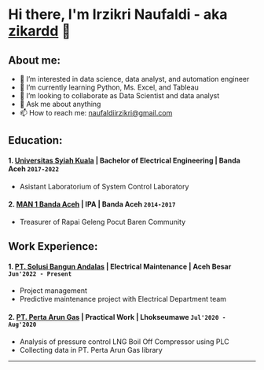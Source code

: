 # Hi there, I'm Irzikri Naufaldi - aka [zikardd](https://www.linkedin.com/in/irzikri-naufaldi/) 👋
## About me:
- 🔭 I’m interested in data science, data analyst, and automation engineer 
- 🌱 I’m currently learning Python, Ms. Excel, and Tableau
- 👯 I’m looking to collaborate as Data Scientist and data analyst
- 💬 Ask me about anything
- 📫 How to reach me: naufaldiirzikri@gmail.com

## Education:

#### 1. [Universitas Syiah Kuala](https://unsyiah.ac.id/) | Bachelor of Electrical Engineering | Banda Aceh `2017-2022`
   - Asistant Laboratorium of System Control Laboratory
#### 2. [MAN 1 Banda Aceh](https://www.manmodelbna.sch.id/) | IPA | Banda Aceh `2014-2017`
   - Treasurer of Rapai Geleng Pocut Baren Community

## Work Experience:
#### 1. [PT. Solusi Bangun Andalas](https://solusibangunindonesia.com/) | Electrical Maintenance | Aceh Besar `Jun'2022 - Present`
   - Project management
   - Predictive maintenance project with Electrical Department team
#### 2. [PT. Perta Arun Gas](http://www.pertaarungas.pertamina.com/) | Practical Work | Lhokseumawe `Jul'2020 - Aug'2020`
   - Analysis of pressure control LNG Boil Off Compressor using PLC
   - Collecting data in PT. Perta Arun Gas library
---
